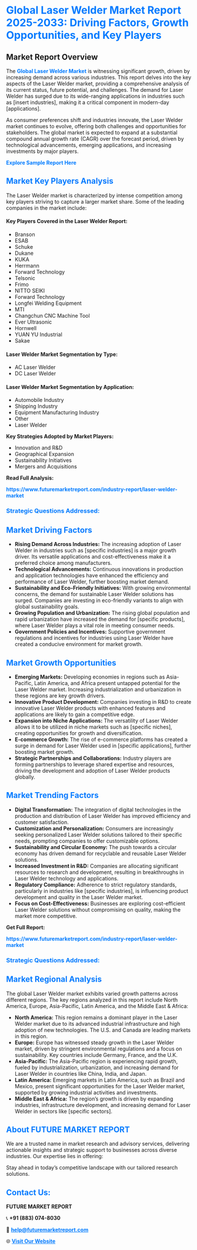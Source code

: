 <h1 style="color: #007BFF;">Global Laser Welder Market Report 2025-2033: Driving Factors, Growth Opportunities, and Key Players</h1>

<section id="overview">
<h2>Market Report Overview</h2>
<p>The <a href="https://www.futuremarketreport.com/industry-report/laser-welder-market" style="color: #007BFF; text-decoration: none;"><strong>Global Laser Welder Market</strong></a> is witnessing significant growth, driven by increasing demand across various industries. This report delves into the key aspects of the Laser Welder market, providing a comprehensive analysis of its current status, future potential, and challenges. The demand for Laser Welder has surged due to its wide-ranging applications in industries such as [insert industries], making it a critical component in modern-day [applications].</p>
<p>As consumer preferences shift and industries innovate, the Laser Welder market continues to evolve, offering both challenges and opportunities for stakeholders. The global market is expected to expand at a substantial compound annual growth rate (CAGR) over the forecast period, driven by technological advancements, emerging applications, and increasing investments by major players.</p>
</section>

<section id="overview">
<p><a href="https://www.futuremarketreport.com/request-sample/reportId=128031" style="color: #007BFF; text-decoration: none;"><strong>Explore Sample Report Here</strong></a></p>
</section>

<section id="key-players">
<h2 style="color: #007BFF;">Market Key Players Analysis</h2>
<p>The Laser Welder market is characterized by intense competition among key players striving to capture a larger market share. Some of the leading companies in the market include:</p>
<h4>Key Players Covered in the Laser Welder Report:</h4>
<ul><li>Branson</li><li>ESAB</li><li>Schuke</li><li>Dukane</li><li>KUKA</li><li>Herrmann</li><li>Forward Technology</li><li>Telsonic</li><li>Frimo</li><li>NITTO SEIKI</li><li>Forward Technology</li><li>Longfei Welding Equipment</li><li>MTI</li><li>Changchun CNC Machine Tool</li><li>Ever Ultrasonic</li><li>Hornwell</li><li>YUAN YU Industrial</li><li>Sakae</li></ul>
<h4>Laser Welder Market Segmentation by Type:</h4>
<ul><li>AC Laser Welder</li><li>DC Laser Welder</li></ul>

<h4>Laser Welder Market Segmentation by Application:</h4>
<ul><li>Automobile Industry</li><li>Shipping Industry</li><li>Equipment Manufacturing Industry</li><li>Other</li><li>Laser Welder</li></ul>
<p><strong>Key Strategies Adopted by Market Players:</strong></p>
<ul>
<li>Innovation and R&D</li>
<li>Geographical Expansion</li>
<li>Sustainability Initiatives</li>
<li>Mergers and Acquisitions</li>
</ul>
</section>

<section>
<p><strong>Read Full Analysis: </strong></p><a href="https://www.futuremarketreport.com/industry-report/laser-welder-market" style="color: #007BFF; text-decoration: none;"><strong>https://www.futuremarketreport.com/industry-report/laser-welder-market</strong></a>
<h3 style="color: #007BFF;">Strategic Questions Addressed:</h3>
</section>

<section id="driving-factors">
<h2 style="color: #007BFF;">Market Driving Factors</h2>
<ul>
<li><strong>Rising Demand Across Industries:</strong> The increasing adoption of Laser Welder in industries such as [specific industries] is a major growth driver. Its versatile applications and cost-effectiveness make it a preferred choice among manufacturers.</li>
<li><strong>Technological Advancements:</strong> Continuous innovations in production and application technologies have enhanced the efficiency and performance of Laser Welder, further boosting market demand.</li>
<li><strong>Sustainability and Eco-Friendly Initiatives:</strong> With growing environmental concerns, the demand for sustainable Laser Welder solutions has surged. Companies are investing in eco-friendly variants to align with global sustainability goals.</li>
<li><strong>Growing Population and Urbanization:</strong> The rising global population and rapid urbanization have increased the demand for [specific products], where Laser Welder plays a vital role in meeting consumer needs.</li>
<li><strong>Government Policies and Incentives:</strong> Supportive government regulations and incentives for industries using Laser Welder have created a conducive environment for market growth.</li>
</ul>
</section>

<section id="growth-opportunities">
<h2 style="color: #007BFF;">Market Growth Opportunities</h2>
<ul>
<li><strong>Emerging Markets:</strong> Developing economies in regions such as Asia-Pacific, Latin America, and Africa present untapped potential for the Laser Welder market. Increasing industrialization and urbanization in these regions are key growth drivers.</li>
<li><strong>Innovative Product Development:</strong> Companies investing in R&D to create innovative Laser Welder products with enhanced features and applications are likely to gain a competitive edge.</li>
<li><strong>Expansion into Niche Applications:</strong> The versatility of Laser Welder allows it to be utilized in niche markets such as [specific niches], creating opportunities for growth and diversification.</li>
<li><strong>E-commerce Growth:</strong> The rise of e-commerce platforms has created a surge in demand for Laser Welder used in [specific applications], further boosting market growth.</li>
<li><strong>Strategic Partnerships and Collaborations:</strong> Industry players are forming partnerships to leverage shared expertise and resources, driving the development and adoption of Laser Welder products globally.</li>
</ul>
</section>

<section id="trending-factors">
<h2 style="color: #007BFF;">Market Trending Factors</h2>
<ul>
<li><strong>Digital Transformation:</strong> The integration of digital technologies in the production and distribution of Laser Welder has improved efficiency and customer satisfaction.</li>
<li><strong>Customization and Personalization:</strong> Consumers are increasingly seeking personalized Laser Welder solutions tailored to their specific needs, prompting companies to offer customizable options.</li>
<li><strong>Sustainability and Circular Economy:</strong> The push towards a circular economy has driven demand for recyclable and reusable Laser Welder solutions.</li>
<li><strong>Increased Investment in R&D:</strong> Companies are allocating significant resources to research and development, resulting in breakthroughs in Laser Welder technology and applications.</li>
<li><strong>Regulatory Compliance:</strong> Adherence to strict regulatory standards, particularly in industries like [specific industries], is influencing product development and quality in the Laser Welder market.</li>
<li><strong>Focus on Cost-Effectiveness:</strong> Businesses are exploring cost-efficient Laser Welder solutions without compromising on quality, making the market more competitive.</li>
</ul>
</section>

<section>
<p><strong>Get Full Report: </strong></p><a href="https://www.futuremarketreport.com/industry-report/laser-welder-market" style="color: #007BFF; text-decoration: none;"><strong>https://www.futuremarketreport.com/industry-report/laser-welder-market</strong></a>
<h3 style="color: #007BFF;">Strategic Questions Addressed:</h3>
</section>


<section id="regional-analysis">
<h2 style="color: #007BFF;">Market Regional Analysis</h2>
<p>The global Laser Welder market exhibits varied growth patterns across different regions. The key regions analyzed in this report include North America, Europe, Asia-Pacific, Latin America, and the Middle East & Africa:</p>
<ul>
<li><strong>North America:</strong> This region remains a dominant player in the Laser Welder market due to its advanced industrial infrastructure and high adoption of new technologies. The U.S. and Canada are leading markets in this region.</li>
<li><strong>Europe:</strong> Europe has witnessed steady growth in the Laser Welder market, driven by stringent environmental regulations and a focus on sustainability. Key countries include Germany, France, and the U.K.</li>
<li><strong>Asia-Pacific:</strong> The Asia-Pacific region is experiencing rapid growth, fueled by industrialization, urbanization, and increasing demand for Laser Welder in countries like China, India, and Japan.</li>
<li><strong>Latin America:</strong> Emerging markets in Latin America, such as Brazil and Mexico, present significant opportunities for the Laser Welder market, supported by growing industrial activities and investments.</li>
<li><strong>Middle East & Africa:</strong> The region’s growth is driven by expanding industries, infrastructure development, and increasing demand for Laser Welder in sectors like [specific sectors].</li>
</ul>
</section>

<footer>
<h2 style="color: #007BFF;">About FUTURE MARKET REPORT</h2>
<p>We are a trusted name in market research and advisory services, delivering actionable insights and strategic support to businesses across diverse industries. Our expertise lies in offering:</p>

<p>Stay ahead in today’s competitive landscape with our tailored research solutions.</p>

<h2 style="color: #007BFF;">Contact Us:</h2>
<p><strong>FUTURE MARKET REPORT</strong></p>
<p>📞 <strong>+91 (883) 074-8030</strong></p>
<p>📧 <strong><a href="mailto:help@futuremarketreport.com" style="color: #007BFF;">help@futuremarketreport.com</a></strong></p>
<p>🌐 <strong><a href="https://www.futuremarketreport.com/" style="color: #007BFF;">Visit Our Website</a></strong></p>
</footer>